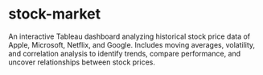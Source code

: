 # stock-market
An interactive Tableau dashboard analyzing historical stock price data of Apple, Microsoft, Netflix, and Google. Includes moving averages, volatility, and correlation analysis to identify trends, compare performance, and uncover relationships between stock prices.
